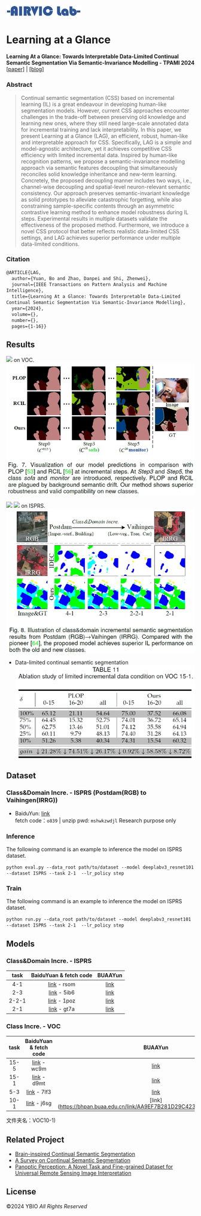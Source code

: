 <img src="illustration/AIRVICLAB.png" width="200px">

# Learning at a Glance 
**Learning At a Glance: Towards Interpretable Data-Limited Continual Semantic Segmentation Via Semantic-Invariance Modelling - TPAMI 2024**
[[paper]](https://ieeexplore.ieee.org/abstract/document/10520832/) | [[blog]](https://ybio.github.io/2024/06/01/blog_LAG/) 
### Abstract

> Continual semantic segmentation (CSS) based on incremental learning (IL) is a great endeavour in developing human-like segmentation models. However, current CSS approaches encounter challenges in the trade-off between preserving old knowledge and learning new ones, where they still need large-scale annotated data for incremental training and lack interpretability. In this paper, we present Learning at a Glance (LAG), an efficient, robust, human-like and interpretable approach for CSS. Specifically, LAG is a simple and model-agnostic architecture, yet it achieves competitive CSS efficiency with limited incremental data. Inspired by human-like recognition patterns, we propose a semantic-invariance modelling approach via semantic features decoupling that simultaneously reconciles solid knowledge inheritance and new-term learning. Concretely, the proposed decoupling manner includes two ways, i.e., channel-wise decoupling and spatial-level neuron-relevant semantic consistency. Our approach preserves semantic-invariant knowledge as solid prototypes to alleviate catastrophic forgetting, while also constraining sample-specific contents through an asymmetric contrastive learning method to enhance model robustness during IL steps. Experimental results in multiple datasets validate the effectiveness of the proposed method. Furthermore, we introduce a novel CSS protocol that better reflects realistic data-limited CSS settings, and LAG achieves superior performance under multiple data-limited conditions.


### Citation
```
@ARTICLE{LAG,
  author={Yuan, Bo and Zhao, Danpei and Shi, Zhenwei},
  journal={IEEE Transactions on Pattern Analysis and Machine Intelligence}, 
  title={Learning At a Glance: Towards Interpretable Data-Limited Continual Semantic Segmentation Via Semantic-Invariance Modelling}, 
  year={2024},
  volume={},
  number={},
  pages={1-16}}
```
## Results
![](https://img.shields.io/badge/class%20incre.-yellow) on VOC.
![vis1](illustration/1.png)

![](https://img.shields.io/badge/class%20incre.-yellow) 
![](https://img.shields.io/badge/domain%20incre.-blue) on ISPRS.
![vis2](illustration/2.png)

- Data-limited continual semantic segmentation
![data-limited](illustration/3.png)

## Dataset
### Class\&Domain Incre. - ISPRS (Postdam(RGB) to Vaihingen(IRRG))
- BaiduYun: [link](https://pan.baidu.com/s/1fPiQdPgeSPRasCB84Ru6lw) \
fetch code：`o839` | unzip pwd: `mshwkzwdjl`
Research purpose only

### Inference
The following command is an example to inference the model on ISPRS dataset.
``` 
python eval.py --data_root path/to/dataset --model deeplabv3_resnet101  --dataset ISPRS --task 2-1  --lr_policy step
```
### Train
The following command is an example to inference the model on ISPRS dataset.
``` 
python run.py --data_root path/to/dataset --model deeplabv3_resnet101  --dataset ISPRS --task 2-1  --lr_policy step
```

## Models
### Class\&Domain Incre. - ISPRS    
 | task | BaiduYuan \& fetch code |BUAAYun|
 | :----: | :----: | :----: |
 | 4-1   | [link](https://pan.baidu.com/s/1MpxO9_Vcg0bmv-wUi6omkg) - rsom  | [link](https://bhpan.buaa.edu.cn/link/AAC3EADFF8ADEF4F7A9F9F3068680A38F4)
 | 2-3   | [link](https://pan.baidu.com/s/1QBlBPzomcv8MB3Ao4M8gaA) - 5ib6  | [link](https://bhpan.buaa.edu.cn/link/AABC6943D23EF748458D581BD090849CFD)
 | 2-2-1 | [link](https://pan.baidu.com/s/1tN4_PRNiidZAuSuD4GsOZQ) - 1poz  | [link](https://bhpan.buaa.edu.cn/link/AA489D1B33FFDB486389858AFE6AC2A7C1)
 | 2-1   | [link](https://pan.baidu.com/s/1fSOFsoDghTNHGa82r6ff6Q) - gt7a  | [link](https://bhpan.buaa.edu.cn/link/AAF83C53E9C6DA46D49E12074179AE26E1)
 
### Class Incre. - VOC
 | task | BaiduYuan \& fetch code| BUAAYun
 | :----: | :----: | :----: | 
 | 15-5   | [link](https://pan.baidu.com/s/1ABRhmD4SxMFUh1MVxZMS0w) - wc9m | [link](https://bhpan.buaa.edu.cn/link/AA97289BD493B040F3A5C231475A1E5B7D)
 | 15-1   | [link](https://pan.baidu.com/s/1J4Rf75_GO5UjnsYmeTr4Lg) - d9mt | [link](https://bhpan.buaa.edu.cn/link/AA71688809168E4F5E931AEF83CB79C7B0)
 | 5-3    | [link](https://pan.baidu.com/s/13C4-D8WgnPej1DOQiH0baw) - 7lf3 | [link](https://bhpan.buaa.edu.cn/link/AA0273C3FEC2AC4C5B910F919418F04BF8)
 | 10-1   | [link](https://pan.baidu.com/s/1A099wPqKAXMi1yynvDteMw) - j6sg | [link](https://bhpan.buaa.edu.cn/link/AA9EF7B281D29C423CBFCB56C0257A7F72
文件夹名：VOC10-1)



## Related Project
- [Brain-inspired Continual Semantic Segmentation](https://ybio.github.io/2024/06/01/blog_LAG/)
- [A Survey on Continual Semantic Segmentation](https://github.com/YBIO/SurveyCSS)
- [Panoptic Perception: A Novel Task and Fine-grained Dataset for Universal Remote Sensing Image Interpretation](https://ybio.github.io/FineGrip/)



## License
©2024 YBIO *All Rights Reserved*



